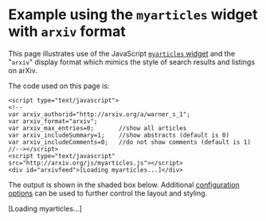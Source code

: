 Example using the `myarticles` widget with `arxiv` format
=========================================================

This page illustrates use of the JavaScript [`myarticles`
widget](myarticles.md) and the "`arxiv`" display format which mimics the
style of search results and listings on arXiv.

The code used on this page is:

```
<script type="text/javascript">
<!--
var arxiv_authorid="http://arxiv.org/a/warner_s_1";
var arxiv_format="arxiv";
var arxiv_max_entries=0;       //show all articles
var arxiv_includeSummary=1;    //show abstracts (default is 0)
var arxiv_includeComments=0;   //do not show comments (default is 1)
//--></script>
<script type="text/javascript" src="http://arxiv.org/js/myarticles.js"></script>
<div id="arxivfeed">[Loading myarticles...]</div>
```

The output is shown in the shaded box below. Additional [configuration
options](myarticles.md#config) can be used to further control the layout
and styling.

\[Loading myarticles...\]
